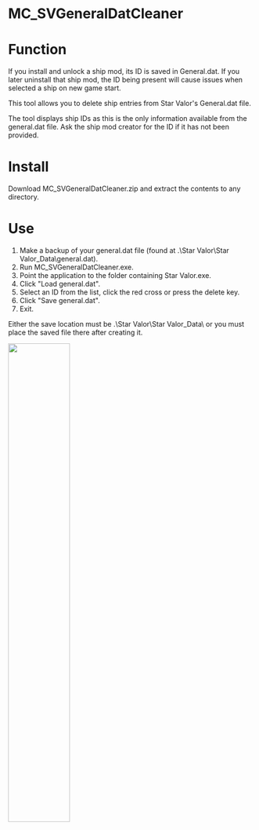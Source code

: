 # MC_SVGeneralDatCleaner

Function
========
If you install and unlock a ship mod, its ID is saved in General.dat.  If you later uninstall that ship mod, the ID being present will cause issues when selected a ship on new game start.  
  
This tool allows you to delete ship entries from Star Valor's General.dat file.  
  
The tool displays ship IDs as this is the only information available from the general.dat file.  Ask the ship mod creator for the ID if it has not been provided.  

Install
=======
Download MC_SVGeneralDatCleaner.zip and extract the contents to any directory.  
  
Use  
===  
1. Make a backup of your general.dat file (found at .\Star Valor\Star Valor_Data\general.dat).
2. Run MC_SVGeneralDatCleaner.exe.  
3. Point the application to the folder containing Star Valor.exe.  
4. Click "Load general.dat".
5. Select an ID from the list, click the red cross or press the delete key.
6. Click "Save general.dat".
7. Exit.  
  
Either the save location must be .\Star Valor\Star Valor_Data\ or you must place the saved file there after creating it.  

<img src="https://github.com/MPC88/MC_SVGeneralDatCleaner/assets/36488378/3df7f938-8ea1-4d85-913a-fb94e5943b1c" width=50% height=50%>


